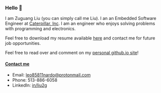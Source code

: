 ### Hello 👋

I am Zuguang Liu (you can simply call me Liu). I an an Embedded Software Engineer at [Caterpillar, Inc](https://www.caterpillar.com/). I am an engineer who enjoys solving problems with programming and electronics.

Feel free to download my resume available [here](https://github.com/liu2g/resume/releases/latest) and contact me for future job opportunities. 

Feel free to read over and comment on my [personal github.io site](https://liu2g.github.io/)!

#### <a name="contact-me" href="#contact-me"> Contact me </a>

- Email: [leo85811nardo@protonmail.com](mailto:leo85811nardo@protonmail.com)
- Phone: 513-886-6058
- LinkedIn: [in/liu2g](https://www.linkedin.com/in/liu2g/)
